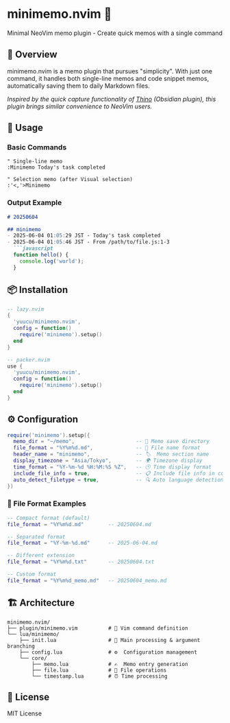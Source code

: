 # minimemo.nvim 📝

Minimal NeoVim memo plugin - Create quick memos with a single command

## 📖 Overview

minimemo.nvim is a memo plugin that pursues "simplicity". With just one command, it handles both single-line memos and code snippet memos, automatically saving them to daily Markdown files.

*Inspired by the quick capture functionality of [Thino](https://github.com/Quorafind/Obsidian-Thino) (Obsidian plugin), this plugin brings similar convenience to NeoVim users.*

## 🚀 Usage

### Basic Commands
```vim
" Single-line memo
:Minimemo Today's task completed

" Selection memo (after Visual selection)
:'<,'>Minimemo
```

### Output Example
```markdown
# 20250604

## minimemo
- 2025-06-04 01:05:29 JST - Today's task completed
- 2025-06-04 01:05:46 JST - From /path/to/file.js:1-3
  ```javascript
  function hello() {
    console.log('world');
  }
  ```


## 📦 Installation

```lua
-- lazy.nvim
{
  'yuucu/minimemo.nvim',
  config = function()
    require('minimemo').setup()
  end
}

-- packer.nvim
use {
  'yuucu/minimemo.nvim',
  config = function()
    require('minimemo').setup()
  end
}
```

## ⚙️ Configuration

```lua
require('minimemo').setup({
  memo_dir = "~/memo",                    -- 📂 Memo save directory
  file_format = "%Y%m%d.md",              -- 📄 File name format
  header_name = "minimemo",               -- 🏷️  Memo section name
  display_timezone = "Asia/Tokyo",        -- 🌍 Timezone display
  time_format = "%Y-%m-%d %H:%M:%S %Z",   -- 🕒 Time display format
  include_file_info = true,               -- 📋 Include file info in code
  auto_detect_filetype = true,            -- 🔍 Auto language detection
})
```

### 📝 File Format Examples
```lua
-- Compact format (default)
file_format = "%Y%m%d.md"        -- 20250604.md

-- Separated format
file_format = "%Y-%m-%d.md"      -- 2025-06-04.md

-- Different extension
file_format = "%Y%m%d.txt"       -- 20250604.txt

-- Custom format
file_format = "%Y%m%d_memo.md"   -- 20250604_memo.md
```

## 🏗️ Architecture

```
minimemo.nvim/
├── plugin/minimemo.vim          # 🎯 Vim command definition
└── lua/minimemo/
    ├── init.lua                 # 🚦 Main processing & argument branching
    ├── config.lua               # ⚙️  Configuration management
    └── core/
        ├── memo.lua             # ✍️  Memo entry generation
        ├── file.lua             # 📁 File operations
        └── timestamp.lua        # ⏰ Time processing
```

## 📄 License

MIT License

